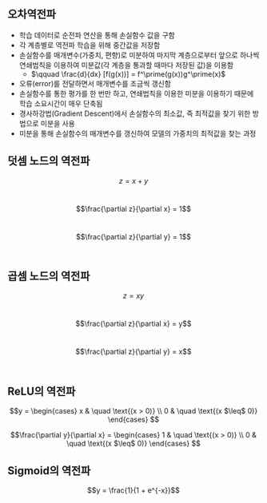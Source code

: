 ## 오차역전파
- 학습 데이터로 순전파 연산을 통해 손실함수 값을 구함
- 각 계층별로 역전파 학습을 위해 중간값을 저장함
- 손실함수를 매개변수(가중치, 편향)로 미분하여 마지막 계층으로부터 앞으로 하나씩 연쇄법칙을 이용하여 미분값(각 계층을 통과할 때마다 저장된 값)을 이용함
  - $\qquad \frac{d}{dx} [f(g(x))] = f^\prime(g(x))g^\prime(x)$  
- 오류(error)를 전달하면서 매개변수를 조금씩 갱신함
- 손실함수를 통한 평가를 한 번만 하고, 연쇄법칙을 이용한 미분을 이용하기 때문에 학습 소요시간이 매우 단축됨
- 경사하강법(Gradient Descent)에서 손실함수의 최소값, 즉 최적값을 찾기 위한 방법으로 미분을 사용
- 미분을 통해 손실함수의 매개변수를 갱신하여 모델의 가중치의 최적값을 찾는 과정


## 덧셈 노드의 역전파
$$z = x + y$$ </br>

$$\frac{\partial z}{\partial x} = 1$$ </br>

$$\frac{\partial z}{\partial y} = 1$$ </br>


## 곱셈 노드의 역전파
$$z = xy$$ </br>

$$\frac{\partial z}{\partial x} = y$$ </br>

$$\frac{\partial z}{\partial y} = x$$ </br>


## ReLU의 역전파
$$y =
  \begin{cases}
    x  & \quad \text{(x > 0)} \\
    0  & \quad \text{(x $\leq$ 0)}
  \end{cases}
$$

$$\frac{\partial y}{\partial x} =
  \begin{cases}
    1  & \quad \text{(x > 0)} \\
    0  & \quad \text{(x $\leq$ 0)}
  \end{cases}
$$


## Sigmoid의 역전파
$$y = \frac{1}{1 + e^{-x}}$$
